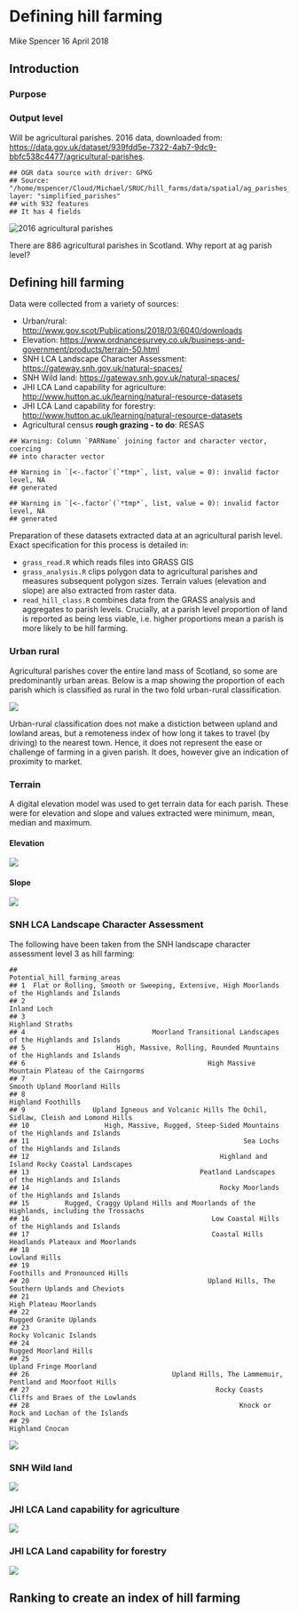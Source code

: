 Defining hill farming
================
Mike Spencer
16 April 2018

Introduction
------------

### Purpose

### Output level

Will be agricultural parishes. 2016 data, downloaded from: <https://data.gov.uk/dataset/939fdd5e-7322-4ab7-9dc9-bbfc538c4477/agricultural-parishes>.

    ## OGR data source with driver: GPKG 
    ## Source: "/home/mspencer/Cloud/Michael/SRUC/hill_farms/data/spatial/ag_parishes_2016.gpkg", layer: "simplified_parishes"
    ## with 932 features
    ## It has 4 fields

![2016 agricultural parishes](define_hill-farming_files/figure-markdown_github-ascii_identifiers/agricultural%20parishes-1.png)

There are 886 agricultural parishes in Scotland. Why report at ag parish level?

Defining hill farming
---------------------

Data were collected from a variety of sources:

-   Urban/rural: <http://www.gov.scot/Publications/2018/03/6040/downloads>
-   Elevation: <https://www.ordnancesurvey.co.uk/business-and-government/products/terrain-50.html>
-   SNH LCA Landscape Character Assessment: <https://gateway.snh.gov.uk/natural-spaces/>
-   SNH Wild land: <https://gateway.snh.gov.uk/natural-spaces/>
-   JHI LCA Land capability for agriculture: <http://www.hutton.ac.uk/learning/natural-resource-datasets>
-   JHI LCA Land capability for forestry: <http://www.hutton.ac.uk/learning/natural-resource-datasets>
-   Agricultural census **rough grazing - to do**: RESAS

<!-- -->

    ## Warning: Column `PARName` joining factor and character vector, coercing
    ## into character vector

    ## Warning in `[<-.factor`(`*tmp*`, list, value = 0): invalid factor level, NA
    ## generated

    ## Warning in `[<-.factor`(`*tmp*`, list, value = 0): invalid factor level, NA
    ## generated

Preparation of these datasets extracted data at an agricultural parish level. Exact specification for this process is detailed in:

-   `grass_read.R` which reads files into GRASS GIS
-   `grass_analysis.R` clips polygon data to agricultural parishes and measures subsequent polygon sizes. Terrain values (elevation and slope) are also extracted from raster data.
-   `read_hill_class.R` combines data from the GRASS analysis and aggregates to parish levels. Crucially, at a parish level proportion of land is reported as being less viable, i.e. higher proportions mean a parish is more likely to be hill farming.

### Urban rural

Agricultural parishes cover the entire land mass of Scotland, so some are predominantly urban areas. Below is a map showing the proportion of each parish which is classified as rural in the two fold urban-rural classification.

![](define_hill-farming_files/figure-markdown_github-ascii_identifiers/urban/rural%20map-1.png)

Urban-rural classification does not make a distiction between upland and lowland areas, but a remoteness index of how long it takes to travel (by driving) to the nearest town. Hence, it does not represent the ease or challenge of farming in a given parish. It does, however give an indication of proximity to market.

### Terrain

A digital elevation model was used to get terrain data for each parish. These were for elevation and slope and values extracted were minimum, mean, median and maximum.

#### Elevation

![](define_hill-farming_files/figure-markdown_github-ascii_identifiers/elevation-1.png)

#### Slope

![](define_hill-farming_files/figure-markdown_github-ascii_identifiers/slope-1.png)

### SNH LCA Landscape Character Assessment

The following have been taken from the SNH landscape character assessment level 3 as hill farming:

    ##                                                                   Potential_hill_farming_areas
    ## 1  Flat or Rolling, Smooth or Sweeping, Extensive, High Moorlands of the Highlands and Islands
    ## 2                                                                                  Inland Loch
    ## 3                                                                             Highland Straths
    ## 4                                Moorland Transitional Landscapes of the Highlands and Islands
    ## 5                       High, Massive, Rolling, Rounded Mountains of the Highlands and Islands
    ## 6                                              High Massive Mountain Plateau of the Cairngorms
    ## 7                                                                 Smooth Upland Moorland Hills
    ## 8                                                                           Highland Foothills
    ## 9                 Upland Igneous and Volcanic Hills The Ochil, Sidlaw, Cleish and Lomond Hills
    ## 10                   High, Massive, Rugged, Steep-Sided Mountains of the Highlands and Islands
    ## 11                                                      Sea Lochs of the Highlands and Islands
    ## 12                                                Highland and Island Rocky Coastal Landscapes
    ## 13                                           Peatland Landscapes  of the Highlands and Islands
    ## 14                                                Rocky Moorlands of the Highlands and Islands
    ## 15         Rugged, Craggy Upland Hills and Moorlands of the Highlands, including the Trossachs
    ## 16                                              Low Coastal Hills of the Highlands and Islands
    ## 17                                              Coastal Hills Headlands Plateaux and Moorlands
    ## 18                                                                               Lowland Hills
    ## 19                                                              Foothills and Pronounced Hills
    ## 20                                             Upland Hills, The Southern Uplands and Cheviots
    ## 21                                                                      High Plateau Moorlands
    ## 22                                                                      Rugged Granite Uplands
    ## 23                                                                      Rocky Volcanic Islands
    ## 24                                                                       Rugged Moorland Hills
    ## 25                                                                      Upland Fringe Moorland
    ## 26                                    Upland Hills, The Lammemuir, Pentland and Moorfoot Hills
    ## 27                                               Rocky Coasts Cliffs and Braes of the Lowlands
    ## 28                                                     Knock or Rock and Lochan of the Islands
    ## 29                                                                             Highland Cnocan

![](define_hill-farming_files/figure-markdown_github-ascii_identifiers/SNH%20lca-1.png)

### SNH Wild land

![](define_hill-farming_files/figure-markdown_github-ascii_identifiers/SNH%20wild%20land-1.png)

### JHI LCA Land capability for agriculture

![](define_hill-farming_files/figure-markdown_github-ascii_identifiers/JHI%20lca-1.png)

### JHI LCA Land capability for forestry

![](define_hill-farming_files/figure-markdown_github-ascii_identifiers/JHI%20lcf-1.png)

Ranking to create an index of hill farming
------------------------------------------
